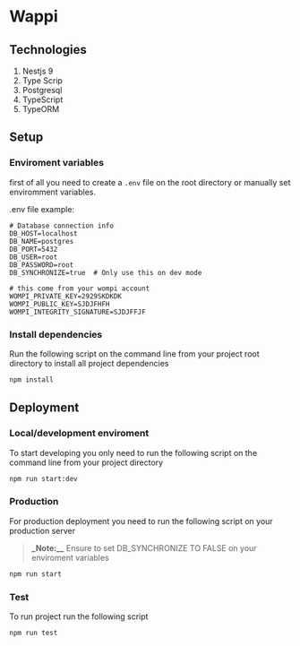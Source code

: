 # Wappi

## Technologies

1. Nestjs 9
2. Type Scrip
3. Postgresql
4. TypeScript
5. TypeORM

## Setup

### Enviroment variables
first of all you need to create a `.env` file on the root directory or manually set enviromment variables. 

.env file example:

```
# Database connection info
DB_HOST=localhost
DB_NAME=postgres
DB_PORT=5432
DB_USER=root
DB_PASSWORD=root
DB_SYNCHRONIZE=true  # Only use this on dev mode

# this come from your wompi account
WOMPI_PRIVATE_KEY=2929SKDKDK
WOMPI_PUBLIC_KEY=SJDJFHFH
WOMPI_INTEGRITY_SIGNATURE=SJDJFFJF

```

### Install dependencies
Run the following script on the command line from your project root directory to install all project dependencies

```bash
npm install
```


## Deployment

### Local/development enviroment
To start developing you only need to run the following script on the command line from your project directory
```bash
npm run start:dev
```

### Production
For production deployment you need to run the following script on your production server

>**_Note:__** Ensure to set DB_SYNCHRONIZE TO FALSE on your enviroment variables
```bash
npm run start
```

### Test
To run project run the following script

```bash
npm run test
```